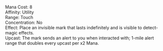Mana Cost: 8  
Affinity: Utility  
Range: Touch  
Concentration: No  
Effect: Place an invisible mark that lasts indefinitely and is visible to detect-magic effects.  
Upcast: The mark sends an alert to you when interacted with; 1-mile alert range that doubles every upcast per x2 Mana.